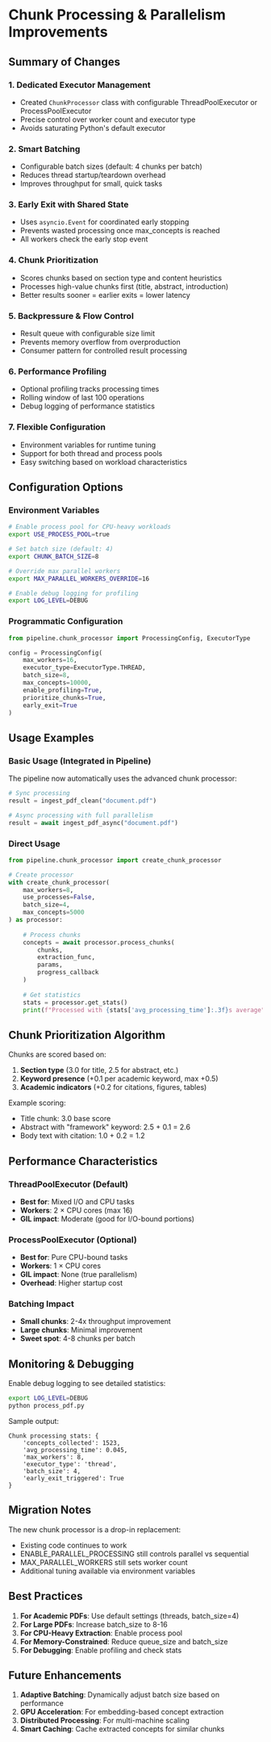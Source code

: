 # Chunk Processing & Parallelism Improvements

## Summary of Changes

### 1. **Dedicated Executor Management**
- Created `ChunkProcessor` class with configurable ThreadPoolExecutor or ProcessPoolExecutor
- Precise control over worker count and executor type
- Avoids saturating Python's default executor

### 2. **Smart Batching**
- Configurable batch sizes (default: 4 chunks per batch)
- Reduces thread startup/teardown overhead
- Improves throughput for small, quick tasks

### 3. **Early Exit with Shared State**
- Uses `asyncio.Event` for coordinated early stopping
- Prevents wasted processing once max_concepts is reached
- All workers check the early stop event

### 4. **Chunk Prioritization**
- Scores chunks based on section type and content heuristics
- Processes high-value chunks first (title, abstract, introduction)
- Better results sooner = earlier exits = lower latency

### 5. **Backpressure & Flow Control**
- Result queue with configurable size limit
- Prevents memory overflow from overproduction
- Consumer pattern for controlled result processing

### 6. **Performance Profiling**
- Optional profiling tracks processing times
- Rolling window of last 100 operations
- Debug logging of performance statistics

### 7. **Flexible Configuration**
- Environment variables for runtime tuning
- Support for both thread and process pools
- Easy switching based on workload characteristics

## Configuration Options

### Environment Variables
```bash
# Enable process pool for CPU-heavy workloads
export USE_PROCESS_POOL=true

# Set batch size (default: 4)
export CHUNK_BATCH_SIZE=8

# Override max parallel workers
export MAX_PARALLEL_WORKERS_OVERRIDE=16

# Enable debug logging for profiling
export LOG_LEVEL=DEBUG
```

### Programmatic Configuration
```python
from pipeline.chunk_processor import ProcessingConfig, ExecutorType

config = ProcessingConfig(
    max_workers=16,
    executor_type=ExecutorType.THREAD,
    batch_size=8,
    max_concepts=10000,
    enable_profiling=True,
    prioritize_chunks=True,
    early_exit=True
)
```

## Usage Examples

### Basic Usage (Integrated in Pipeline)
The pipeline now automatically uses the advanced chunk processor:
```python
# Sync processing
result = ingest_pdf_clean("document.pdf")

# Async processing with full parallelism
result = await ingest_pdf_async("document.pdf")
```

### Direct Usage
```python
from pipeline.chunk_processor import create_chunk_processor

# Create processor
with create_chunk_processor(
    max_workers=8,
    use_processes=False,
    batch_size=4,
    max_concepts=5000
) as processor:
    
    # Process chunks
    concepts = await processor.process_chunks(
        chunks,
        extraction_func,
        params,
        progress_callback
    )
    
    # Get statistics
    stats = processor.get_stats()
    print(f"Processed with {stats['avg_processing_time']:.3f}s average")
```

## Chunk Prioritization Algorithm

Chunks are scored based on:
1. **Section type** (3.0 for title, 2.5 for abstract, etc.)
2. **Keyword presence** (+0.1 per academic keyword, max +0.5)
3. **Academic indicators** (+0.2 for citations, figures, tables)

Example scoring:
- Title chunk: 3.0 base score
- Abstract with "framework" keyword: 2.5 + 0.1 = 2.6
- Body text with citation: 1.0 + 0.2 = 1.2

## Performance Characteristics

### ThreadPoolExecutor (Default)
- **Best for**: Mixed I/O and CPU tasks
- **Workers**: 2 × CPU cores (max 16)
- **GIL impact**: Moderate (good for I/O-bound portions)

### ProcessPoolExecutor (Optional)
- **Best for**: Pure CPU-bound tasks
- **Workers**: 1 × CPU cores
- **GIL impact**: None (true parallelism)
- **Overhead**: Higher startup cost

### Batching Impact
- **Small chunks**: 2-4x throughput improvement
- **Large chunks**: Minimal improvement
- **Sweet spot**: 4-8 chunks per batch

## Monitoring & Debugging

Enable debug logging to see detailed statistics:
```bash
export LOG_LEVEL=DEBUG
python process_pdf.py
```

Sample output:
```
Chunk processing stats: {
    'concepts_collected': 1523,
    'avg_processing_time': 0.045,
    'max_workers': 8,
    'executor_type': 'thread',
    'batch_size': 4,
    'early_exit_triggered': True
}
```

## Migration Notes

The new chunk processor is a drop-in replacement:
- Existing code continues to work
- ENABLE_PARALLEL_PROCESSING still controls parallel vs sequential
- MAX_PARALLEL_WORKERS still sets worker count
- Additional tuning available via environment variables

## Best Practices

1. **For Academic PDFs**: Use default settings (threads, batch_size=4)
2. **For Large PDFs**: Increase batch_size to 8-16
3. **For CPU-Heavy Extraction**: Enable process pool
4. **For Memory-Constrained**: Reduce queue_size and batch_size
5. **For Debugging**: Enable profiling and check stats

## Future Enhancements

1. **Adaptive Batching**: Dynamically adjust batch size based on performance
2. **GPU Acceleration**: For embedding-based concept extraction
3. **Distributed Processing**: For multi-machine scaling
4. **Smart Caching**: Cache extracted concepts for similar chunks
